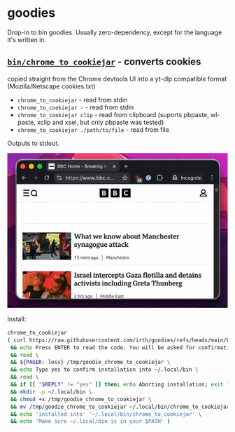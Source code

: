 # goodies

Drop-in to bin goodies. Usually zero-dependency, except for the language it's
written in.

## [`bin/chrome_to_cookiejar`](./bin/chrome_to_cookiejar) - converts cookies
copied straight from the Chrome devtools UI into a yt-dlp compatible format
(Mozilla/Netscape cookies.txt)

- `chrome_to_cookiejar` - read from stdin
- `chrome_to_cookiejar -` - read from stdin
- `chrome_to_cookiejar clip` - read from clipboard (suports pbpaste, wl-paste,
  xclip and xsel, but only pbpaste was tested)
- `chrome_to_cookiejar ./path/to/file` - read from file

Outputs to stdout.

![screencast of chrome_to_cookiejar](./media/chrome_to_cookiejar.gif)

Install:
```bash
chrome_to_cookiejar
( curl https://raw.githubusercontent.com/irth/goodies/refs/heads/main/bin/chrome_to_cookiejar -o /tmp/goodie_chrome_to_cookiejar \
 && echo Press ENTER to read the code. You will be asked for confirmation afterwards. \
 && read \
 && ${PAGER:-less} /tmp/goodie_chrome_to_cookiejar \
 && echo Type yes to confirm installation into ~/.local/bin \
 && read \
 && if [[ "$REPLY" != "yes" ]] then; echo Aborting installation; exit 1; fi \
 && mkdir -p ~/.local/bin \
 && chmod +x /tmp/goodie_chrome_to_cookiejar \
 && mv /tmp/goodie_chrome_to_cookiejar ~/.local/bin/chrome_to_cookiejar \
 && echo 'installed into' '~/.local/bin/chrome_to_cookiejar' \
 && echo 'Make sure ~/.local/bin is in your $PATH' )
```
